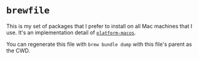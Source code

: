 # `brewfile`

This is my set of packages that I prefer to install on all Mac machines that I use. It's an implementation detail of [`platform-macos`](https://github.com/erichdongubler-dotfiles/platform-macos).

You can regenerate this file with `brew bundle dump` with this file's parent as the CWD.
